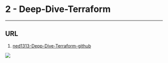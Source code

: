 # 2 - Deep-Dive-Terraform

---

## URL
1. [ned1313-Depp-Dive-Terraform-github](https://github.com/ned1313/Deep-Dive-Terraform)

[<img src="https://i.imgur.com/BQZygWZ.png">](https://i.imgur.com/BQZygWZ.png)
